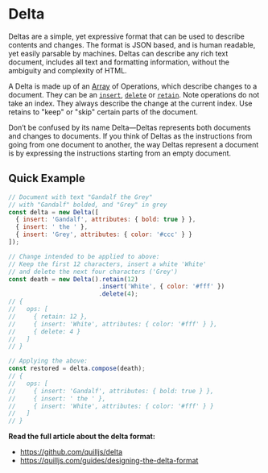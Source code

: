 # Delta

Deltas are a simple, yet expressive format that can be used to describe contents and changes. The format is JSON based, and is human readable, yet easily parsable by machines. Deltas can describe any rich text document, includes all text and formatting information, without the ambiguity and complexity of HTML.

A Delta is made up of an [Array](https://developer.mozilla.org/en-US/docs/Web/JavaScript/Reference/Global_Objects/Array) of Operations, which describe changes to a document. They can be an [`insert`](#insert-operation), [`delete`](#delete-operation) or [`retain`](#retain-operation). Note operations do not take an index. They always describe the change at the current index. Use retains to "keep" or "skip" certain parts of the document.

Don’t be confused by its name Delta&mdash;Deltas represents both documents and changes to documents. If you think of Deltas as the instructions from going from one document to another, the way Deltas represent a document is by expressing the instructions starting from an empty document.


## Quick Example

```js
// Document with text "Gandalf the Grey"
// with "Gandalf" bolded, and "Grey" in grey
const delta = new Delta([
  { insert: 'Gandalf', attributes: { bold: true } },
  { insert: ' the ' },
  { insert: 'Grey', attributes: { color: '#ccc' } }
]);

// Change intended to be applied to above:
// Keep the first 12 characters, insert a white 'White'
// and delete the next four characters ('Grey')
const death = new Delta().retain(12)
                         .insert('White', { color: '#fff' })
                         .delete(4);
// {
//   ops: [
//     { retain: 12 },
//     { insert: 'White', attributes: { color: '#fff' } },
//     { delete: 4 }
//   ]
// }

// Applying the above:
const restored = delta.compose(death);
// {
//   ops: [
//     { insert: 'Gandalf', attributes: { bold: true } },
//     { insert: ' the ' },
//     { insert: 'White', attributes: { color: '#fff' } }
//   ]
// }

```

**Read the full article about the delta format:**
- https://github.com/quilljs/delta
- https://quilljs.com/guides/designing-the-delta-format
